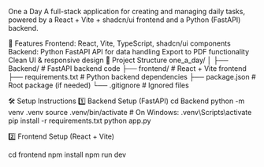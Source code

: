 One a Day
A full-stack application for creating and managing daily tasks, powered by a React + Vite + shadcn/ui frontend and a Python (FastAPI) backend.

🚀 Features
Frontend: React, Vite, TypeScript, shadcn/ui components
Backend: Python FastAPI API for data handling
Export to PDF functionality
Clean UI & responsive design
📂 Project Structure
one_a_day/ │ ├── Backend/ # FastAPI backend code ├── frontend/ # React + Vite frontend ├── requirements.txt # Python backend dependencies ├── package.json # Root package (if needed) └── .gitignore # Ignored files

🛠 Setup Instructions
1️⃣ Backend Setup (FastAPI)
cd Backend python -m venv .venv source .venv/bin/activate # On Windows: .venv\Scripts\activate pip install -r requirements.txt python app.py

2️⃣ Frontend Setup (React + Vite)

cd frontend npm install npm run dev
